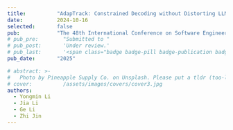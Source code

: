```yaml
---
title:          "AdapTrack: Constrained Decoding without Distorting LLM's Output Intent"
date:           2024-10-16
selected:       false
pub:            "The 48th International Conference on Software Engineering (ICSE 2026)"
# pub_pre:        "Submitted to "
# pub_post:       'Under review.'
# pub_last:       '<span class="badge badge-pill badge-publication badge-success">Oral</span>'
pub_date:       "2025"

# abstract: >-
#   Photo by Pineapple Supply Co. on Unsplash. Please put a tldr (too-long-didnt-read, 1~2 sentences) of your publication here. It is not recommended to put the actual abstract here because it is usually too long to fit in. $\LaTeX$ is supported. $a=b+c$.
# cover:          /assets/images/covers/cover3.jpg
authors:
  - Yongmin Li
  - Jia Li
  - Ge Li
  - Zhi Jin
---
```

